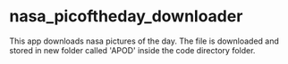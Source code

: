 # nasa_picoftheday_downloader
This app downloads nasa pictures of the day.
The file is downloaded and stored in new folder called 'APOD' inside the code directory folder.
